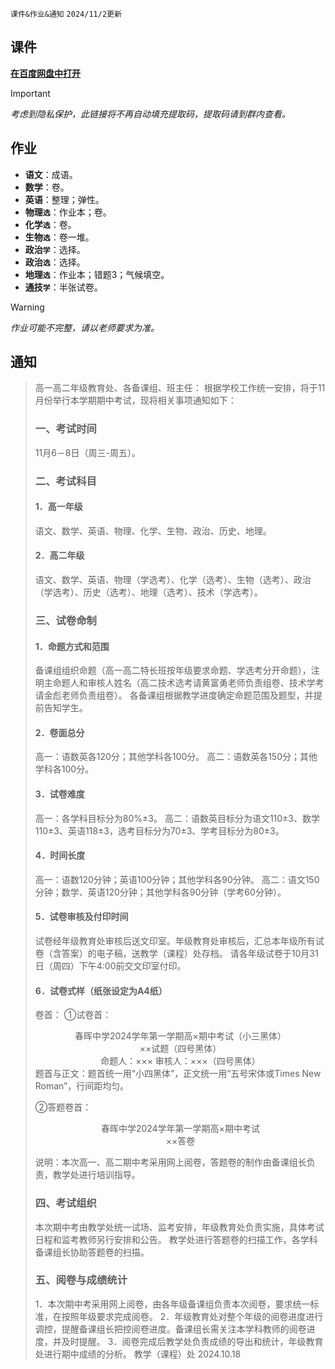 `课件&作业&通知` `2024/11/2更新`

## 课件
**[在百度网盘中打开](https://pan.baidu.com/s/14VBuFbPU6buK3F1ZHeRzpw)**
> [!IMPORTANT]
> *考虑到隐私保护，此链接将不再自动填充提取码，提取码请到群内查看。*

## 作业
- **语文**：成语。
- **数学**：卷。
- **英语**：整理；弹性。
- **物理`选`**：作业本；卷。
- **化学`选`**：卷。
- **生物`选`**：卷一堆。
- **政治`学`**：选择。
- **政治`选`**：选择。
- **地理`选`**：作业本；错题3；气候填空。
- **通技`学`**：半张试卷。

> [!WARNING]
> *作业可能不完整，请以老师要求为准。*

## 通知
> 高一高二年级教育处、各备课组、班主任：
> 根据学校工作统一安排，将于11月份举行本学期期中考试，现将相关事项通知如下：
> ### 一、考试时间
> 11月6－8日（周三-周五）。
> ### 二、考试科目
> #### 1．高一年级
> 语文、数学、英语、物理、化学、生物、政治、历史、地理。
> #### 2．高二年级
> 语文、数学、英语、物理（学选考）、化学（选考）、生物（选考）、政治（学选考）、历史（选考）、地理（选考）、技术（学选考）。
> ### 三、试卷命制
> #### 1．命题方式和范围
> 备课组组织命题（高一高二特长班按年级要求命题、学选考分开命题），注明主命题人和审核人姓名（高二技术选考请黄富勇老师负责组卷、技术学考请金彪老师负责组卷）。
> 各备课组根据教学进度确定命题范围及题型，并提前告知学生。
> #### 2．卷面总分
> 高一：语数英各120分；其他学科各100分。
> 高二：语数英各150分；其他学科各100分。
> #### 3．试卷难度
> 高一：各学科目标分为80%±3。
> 高二：语数英目标分为语文110±3、数学110±3、英语118±3，选考目标分为70±3、学考目标分为80±3。
> #### 4．时间长度
> 高一：语数120分钟；英语100分钟；其他学科各90分钟。
> 高二：语文150分钟；数学、英语120分钟；其他学科各90分钟（学考60分钟）。
> #### 5．试卷审核及付印时间
> 试卷经年级教育处审核后送文印室。年级教育处审核后，汇总本年级所有试卷（含答案）的电子稿，送教学（课程）处存档。
> 请各年级试卷于10月31日（周四）下午4:00前交文印室付印。
> #### 6．试卷式样（纸张设定为A4纸）
> 卷首：
> ①试卷首：
> <center>春晖中学2024学年第一学期高×期中考试（小三黑体）</center>
> <center>××试题（四号黑体）</center>
> <center>命题人：×××    审核人：×××（四号黑体）</center>
> 题首与正文：题首统一用“小四黑体”，正文统一用“五号宋体或Times New Roman”，行间距均匀。
> 
> ②答题卷首：
> <center>春晖中学2024学年第一学期高×期中考试</center>
> <center>××答卷</center>
> 
> 说明：本次高一、高二期中考采用网上阅卷，答题卷的制作由备课组长负责，教学处进行培训指导。
> ### 四、考试组织
> 本次期中考由教学处统一试场、监考安排，年级教育处负责实施，具体考试日程和监考教师另行安排和公告。
> 教学处进行答题卷的扫描工作，各学科备课组长协助答题卷的扫描。
> ### 五、阅卷与成绩统计
> 1．本次期中考采用网上阅卷，由各年级备课组负责本次阅卷，要求统一标准，在按照年级要求完成阅卷。
> 2．年级教育处对整个年级的阅卷进度进行调控，提醒备课组长把控阅卷进度。备课组长需关注本学科教师的阅卷进度，并及时提醒。
> 3．阅卷完成后教学处负责成绩的导出和统计，年级教育处进行期中成绩的分析。
> 教学（课程）处
> 2024.10.18
